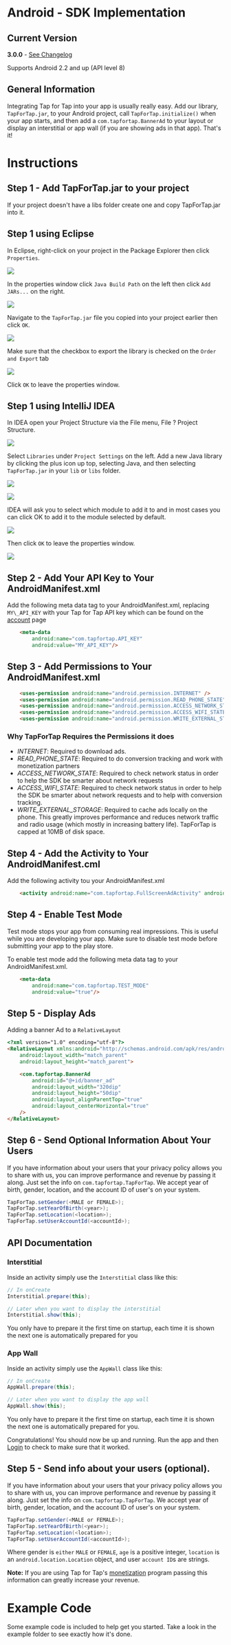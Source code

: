 # Android - SDK Implementation #

##  Current Version ##
**3.0.0** - [See Changelog](/doc/AndroidChangelog)

Supports Android 2.2 and up (API level 8)

##  General Information ##

Integrating Tap for Tap into your app is usually really easy. Add our library, `TapForTap.jar`, to your Android project, call `TapForTap.initialize()` when your app starts, and then add a `com.tapfortap.BannerAd` to your layout or display an interstitial or app wall (if you are showing ads in that app). That's it!

# Instructions #

##  Step 1 - Add TapForTap.jar to your project ##

If your project doesn't have a libs folder create one and copy TapForTap.jar into it.

##  Step 1 using Eclipse ##

In Eclipse, right-click on your project in the Package Explorer then click `Properties`.

![](https://raw.github.com/tapfortap/Documentation/master/images/eclipse-01.png)

In the properties window click `Java Build Path` on the left then click `Add JARs...` on the right.

![](https://raw.github.com/tapfortap/Documentation/master/images/eclipse-02.png)

Navigate to the `TapForTap.jar` file you copied into your project earlier then click `OK`.

![](https://raw.github.com/tapfortap/Documentation/master/images/eclipse-03.png)

Make sure that the checkbox to export the library is checked on the `Order and Export` tab

![](https://raw.github.com/tapfortap/Documentation/master/images/eclipse-04.png)

Click `OK` to leave the properties window.


##  Step 1 using IntelliJ IDEA ##

In IDEA open your Project Structure via the File menu, File ? Project Structure.

![](https://raw.github.com/tapfortap/Documentation/master/images/idea-01.png)

Select `Libraries` under `Project Settings` on the left. Add a new Java library by clicking the plus icon up top, selecting Java, and then selecting `TapForTap.jar` in your `lib` or `libs` folder.

![](https://raw.github.com/tapfortap/Documentation/master/images/idea-02.png)

![](https://raw.github.com/tapfortap/Documentation/master/images/idea-03.png)

IDEA will ask you to select which module to add it to and in most cases you can click OK to add it to the module selected by default.

![](https://raw.github.com/tapfortap/Documentation/master/images/idea-04.png)

Then click `OK` to leave the properties window.

![](https://raw.github.com/tapfortap/Documentation/master/images/idea-05.png)


## Step 2 - Add Your API Key to Your AndroidManifest.xml
Add the following meta data tag to your AndroidManifest.xml, replacing `MY\_API_KEY` with your Tap for Tap 
API key which can be found on the [account](https://tapfortap.com/manage/account) page

```html
    <meta-data
        android:name="com.tapfortap.API_KEY"
        android:value="MY_API_KEY"/>
```

## Step 3 - Add Permissions to Your AndroidManifest.xml

```html
    <uses-permission android:name="android.permission.INTERNET" />
    <uses-permission android:name="android.permission.READ_PHONE_STATE" />
    <uses-permission android:name="android.permission.ACCESS_NETWORK_STATE" />
    <uses-permission android:name="android.permission.ACCESS_WIFI_STATE" />
    <uses-permission android:name="android.permission.WRITE_EXTERNAL_STORAGE" />
```

### Why TapForTap Requires the Permissions it does

- _INTERNET_: Required to download ads.
- _READ\_PHONE\_STATE_: Required to do conversion tracking and work with monetization partners
- _ACCESS\_NETWORK\_STATE_: Required to check network status in order to help the SDK be smarter about network requests
- _ACCESS\_WIFI\_STATE_: Required to check network status in order to help the SDK be smarter about network 
requests and to help with conversion tracking.
- _WRITE\_EXTERNAL\_STORAGE_: Required to cache ads locally on the phone. This greatly improves 
performance and reduces network traffic and radio usage (which mostly in increasing battery life). 
TapForTap is capped at 10MB of disk space.

## Step 4 - Add the Activity to Your AndroidManifest.cml

Add the following activity tou your AndroidManifest.xml

```html
    <activity android:name="com.tapfortap.FullScreenAdActivity" android:theme="@android:style/Theme.Translucent.NoTitleBar"/>
```

## Step 4 - Enable Test Mode
Test mode stops your app from consuming real impressions. This is useful while you are developing your app. Make sure to disable test mode before submitting your app to the play store. 

To enable test mode add the following meta data tag to your AndroidManifest.xml. 
```html
    <meta-data
        android:name="com.tapfortap.TEST_MODE"
        android:value="true"/>
```

## Step 5 - Display Ads
Adding a banner Ad to a `RelativeLayout` 

```html
<?xml version="1.0" encoding="utf-8"?>
<RelativeLayout xmlns:android="http://schemas.android.com/apk/res/android"
    android:layout_width="match_parent"
    android:layout_height="match_parent">

    <com.tapfortap.BannerAd
        android:id="@+id/banner_ad"
        android:layout_width="320dip"
        android:layout_height="50dip"
        android:layout_alignParentTop="true"
        android:layout_centerHorizontal="true"
    />
</RelativeLayout>

```

## Step 6 - Send Optional Information About Your Users
If you have information about your users that your privacy policy allows you to share with us, 
you can improve performance and revenue by passing it along. Just set the info on `com.tapfortap.TapForTap`. 
We accept year of birth, gender, location, and the account ID of user's on your system.

```java
TapForTap.setGender(<MALE or FEMALE>);
TapForTap.setYearOfBirth(<year>);
TapForTap.setLocation(<location>);
TapForTap.setUserAccountId(<accountId>);
```

## API Documentation

### Interstitial ###

Inside an activity simply use the `Interstitial` class like this:

```java
// In onCreate
Interstitial.prepare(this);

// Later when you want to display the interstitial
Interstitial.show(this);
```

You only have to prepare it the first time on startup, each time it is shown the next one is automatically prepared for you

### App Wall ###

Inside an activity simply use the `AppWall` class like this:

```java
// In onCreate
AppWall.prepare(this);

// Later when you want to display the app wall
AppWall.show(this);
```

You only have to prepare it the first time on startup, each time it is shown the next one is automatically prepared for you.

Congratulations! You should now be up and running. Run the app and then [Login](http://tapfortap.com/login) to check to make sure that it worked.

##  Step 5 - Send info about your users (optional). ##

If you have information about your users that your privacy policy allows you to share with us, you can improve performance and revenue by passing it along. Just set the info on `com.tapfortap.TapForTap`. We accept year of birth, gender, location, and the account ID of user's on your system.

```java
TapForTap.setGender(<MALE or FEMALE>);
TapForTap.setYearOfBirth(<year>);
TapForTap.setLocation(<location>);
TapForTap.setUserAccountId(<accountId>);
```

Where gender is `either` `MALE` or `FEMALE`, `age` is a positive integer, `location` is an `android.location.Location` object, and user `account ID`s are strings.

**Note:** If you are using Tap for Tap's [monetization](/doc/Monetization) program passing this information can greatly increase your revenue.

# Example Code #

Some example code is included to help get you started. Take a look in the example folder to see exactly how it's done.
